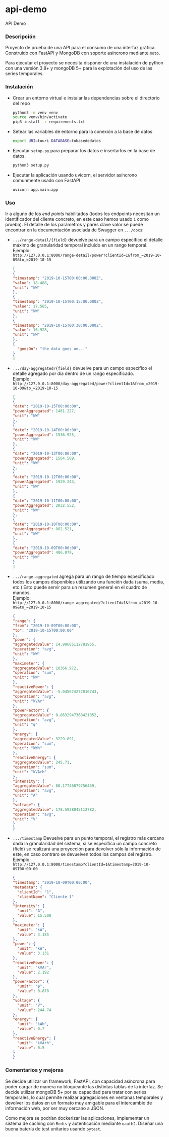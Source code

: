 # api-demo
API Demo

### Descripción
Proyecto de prueba de una API para el consumo de una interfaz gráfica. Construido con FastAPI y MongoDB con soporte asíncrono mediante `moto`.

Para ejecutar el proyecto se necesita disponer de una instalación de python con una versión 3.8+ y mongoDB 5+ para la explotación del uso de las series temporales.

### Instalación
* Crear un entorno virtual e instalar las dependencias sobre el directorio del repo
    ```bash
    python3 -m venv venv
    source venv/bin/activate
    pip3 install -r requirements.txt
    ```
* Setear las variables de entorno para la conexión a la base de datos <br/>
    ``` bash
    export URI=tuuri DATABASE=tubasededatos
    ```
* Ejecutar `setup.py` para preparar los datos e insertarlos en la base de datos.
    ``` bash
    python3 setup.py
    ```
* Ejecutar la aplicación usando uvicorn, el servidor asíncrono comunmente usado con FastAPI
    ``` bash
    uvicorn app.main:app
    ```

### Uso
Ir a alguno de los _end points_ habilitados (todos los endpoints necesitan un identificador del cliente concreto, en este caso hemos usado `1` como prueba). El detalle de los parámetros y pares clave valor se puede encontrar en la documentación asociada de Swagger en `.../docs`:
* `.../range-detail/{field}` devuelve para un campo específico el detalle máximo de granularidad temporal incluído en un rango temporal. <br/>
    Ejemplo: <br/>
    `http://127.0.0.1:8000/range-detail/power?clientId=1&from_=2019-10-09&to_=2019-10-15`
    ```json
    [
  {
    "timestamp": "2019-10-15T00:00:00.000Z",
    "value": 18.488,
    "unit": "kW"
  },
  {
    "timestamp": "2019-10-15T00:15:00.000Z",
    "value": 17.565,
    "unit": "kW"
  },
  {
    "timestamp": "2019-10-15T00:30:00.000Z",
    "value": 16.928,
    "unit": "kW"
  },
  {
      "goesOn": "the data goes on..."
  }
  ]
    ```
* `.../day-aggregated/{field}` devuelve para un campo específico el detalle agregado por día dentro de un rango especificado. <br/>
    Ejemplo: <br/>
    `http://127.0.0.1:8000/day-aggregated/power?clientId=1&from_=2019-10-09&to_=2019-10-15`
    ```json
    [
  {
    "date": "2019-10-15T00:00:00",
    "powerAggregated": 1481.227,
    "unit": "kW"
  },
  {
    "date": "2019-10-14T00:00:00",
    "powerAggregated": 1536.925,
    "unit": "kW"
  },
  {
    "date": "2019-10-13T00:00:00",
    "powerAggregated": 1564.509,
    "unit": "kW"
  },
  {
    "date": "2019-10-12T00:00:00",
    "powerAggregated": 1929.243,
    "unit": "kW"
  },
  {
    "date": "2019-10-11T00:00:00",
    "powerAggregated": 2032.552,
    "unit": "kW"
  },
  {
    "date": "2019-10-10T00:00:00",
    "powerAggregated": 882.521,
    "unit": "kW"
  },
  {
    "date": "2019-10-09T00:00:00",
    "powerAggregated": 486.079,
    "unit": "kW"
  }
  ]
    ```
* `.../range-aggregated` agrega para un rango de tiempo especificado todos los campos disponibles utilizando una función dada (suma, media, etc.) Esto puede servir para un resumen general en el cuadro de mandos. <br/>
    Ejemplo: <br/>
    `http://127.0.0.1:8000/range-aggregated/?clientId=1&from_=2019-10-09&to_=2019-10-15`

    ```json
    {
  "range": {
    "from": "2019-10-09T00:00:00",
    "to": "2019-10-15T00:00:00"
  },
  "power": {
    "aggregatedValue": 14.90685112781955,
    "operation": "avg",
    "unit": "kW"
  },
  "maximeter": {
    "aggregatedValue": 10366.972,
    "operation": "sum",
    "unit": "kW"
  },
  "reactivePower": {
    "aggregatedValue": -5.045674277016743,
    "operation": "avg",
    "unit": "kVAr"
  },
  "powerFactor": {
    "aggregatedValue": 0.8632947368421052,
    "operation": "avg",
    "unit": "φ"
  },
  "energy": {
    "aggregatedValue": 3229.891,
    "operation": "sum",
    "unit": "kWh"
  },
  "reactiveEnergy": {
    "aggregatedValue": 245.71,
    "operation": "sum",
    "unit": "kVArh"
  },
  "intensity": {
    "aggregatedValue": 80.17746879756469,
    "operation": "avg",
    "unit": "A"
  },
  "voltage": {
    "aggregatedValue": 178.5928045112782,
    "operation": "avg",
    "unit": "V"
  }
    }
    ```
* `.../timestamp`  Devuelve para un punto temporal, el registro más cercano dada la granularidad del sistema, si se especifica un campo concreto (field) se realizará una proyección para devolver sólo la información de este, en caso contraro se devuelven todos los campos del registro. <br/>
  Ejemplo: <br/>
  `http://127.0.0.1:8000/timestamp?clientId=1&timestamp=2019-10-09T00:00:00`

  ```json
  {
  "timestamp": "2019-10-09T00:00:00",
  "metadata": {
    "clientId": "1",
    "clientName": "Cliente 1"
  },
  "intensity": {
    "unit": "A",
    "value": 15.508
  },
  "maximeter": {
    "unit": "kW",
    "value": 3.185
  },
  "power": {
    "unit": "kW",
    "value": 3.131
  },
  "reactivePower": {
    "unit": "kVAr",
    "value": 2.192
  },
  "powerFactor": {
    "unit": "φ",
    "value": 0.878
  },
  "voltage": {
    "unit": "V",
    "value": 244.74
  },
  "energy": {
    "unit": "kWh",
    "value": 0.7
  },
  "reactiveEnergy": {
    "unit": "kVArh",
    "value": 0.5
  }
  }
  ```

### Comentarios y mejoras
Se decide utilizar un framework, FastAPI, con capacidad asíncrona para poder cargar de manera no bloqueante las distintas tablas de la interfaz. Se decide utilizar mongoDB 5+ por su capacidad para tratar con series temporales, lo cual permite realizar agregaciones en ventanas temporales y devolver los datos en un formato muy amigable para el intercambio de información web, por ser muy cercano a JSON.

Como mejora se podrían dockerizar las aplicaciones, implementar un sistema de caching con `Redis` y autenticación mediante `oauth2`. Diseñar una buena batería de test unitarios usando `pytest`.